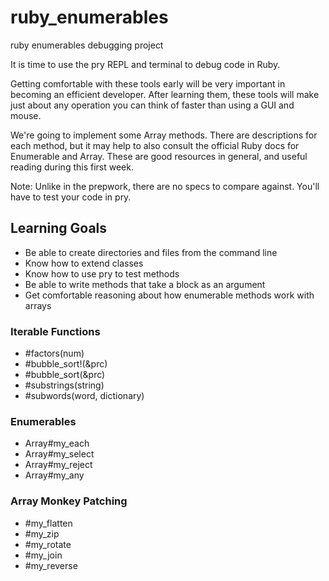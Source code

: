 # ruby_enumerables
ruby enumerables debugging project

It is time to use the pry REPL and terminal to debug code in Ruby.

Getting comfortable with these tools early will be very important in becoming an efficient developer. After learning them, these tools will make just about any operation you can think of faster than using a GUI and mouse.

We're going to implement some Array methods. There are descriptions for each method, but it may help to also consult the official Ruby docs for Enumerable and Array. These are good resources in general, and useful reading during this first week.

Note: Unlike in the prepwork, there are no specs to compare against. You'll have to test your code in pry.

## Learning Goals
* Be able to create directories and files from the command line
* Know how to extend classes
* Know how to use pry to test methods
* Be able to write methods that take a block as an argument
* Get comfortable reasoning about how enumerable methods work with arrays

### Iterable Functions
* #factors(num)
* #bubble_sort!(&prc)
* #bubble_sort(&prc)
* #substrings(string)
* #subwords(word, dictionary)

### Enumerables
* Array#my_each
* Array#my_select
* Array#my_reject
* Array#my_any

### Array Monkey Patching
* #my_flatten
* #my_zip
* #my_rotate
* #my_join
* #my_reverse